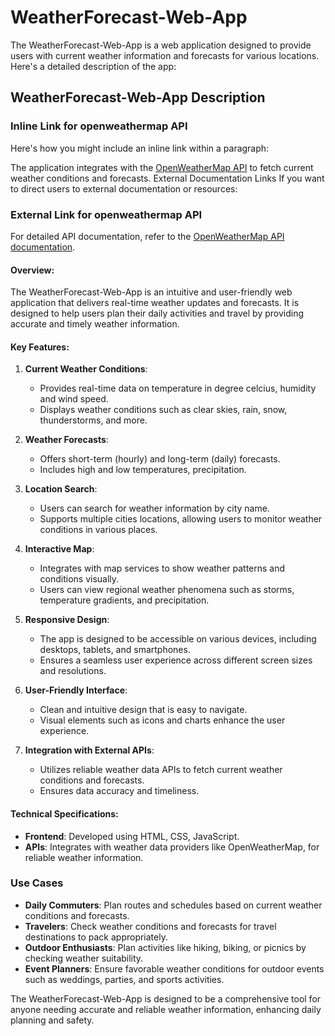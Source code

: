 
# WeatherForecast-Web-App

The WeatherForecast-Web-App is a web application designed to provide users with current weather information and forecasts for various locations. Here's a detailed description of the app:

## WeatherForecast-Web-App Description
### Inline Link for openweathermap API
Here's how you might include an inline link within a paragraph:

The application integrates with the [OpenWeatherMap API](https://openweathermap.org/api) to fetch current weather conditions and forecasts.
External Documentation Links
If you want to direct users to external documentation or resources:
### External Link for openweathermap API

For detailed API documentation, refer to the [OpenWeatherMap API documentation](https://openweathermap.org/api).

#### Overview:
The WeatherForecast-Web-App is an intuitive and user-friendly web application that delivers real-time weather updates and forecasts. It is designed to help users plan their daily activities and travel by providing accurate and timely weather information.

#### Key Features:
1. **Current Weather Conditions**:
   - Provides real-time data on temperature in degree celcius, humidity and  wind speed.
   - Displays weather conditions such as clear skies, rain, snow, thunderstorms, and more.

2. **Weather Forecasts**:
   - Offers short-term (hourly) and long-term (daily) forecasts.
   - Includes high and low temperatures, precipitation.

3. **Location Search**:
   - Users can search for weather information by city name.
   - Supports multiple cities locations, allowing users to monitor weather conditions in various places.

4. **Interactive Map**:
   - Integrates with map services to show weather patterns and conditions visually.
   - Users can view regional weather phenomena such as storms, temperature gradients, and precipitation.

5. **Responsive Design**:
   - The app is designed to be accessible on various devices, including desktops, tablets, and smartphones.
   - Ensures a seamless user experience across different screen sizes and resolutions.

6. **User-Friendly Interface**:
   - Clean and intuitive design that is easy to navigate.
   - Visual elements such as icons and charts enhance the user experience.

7. **Integration with External APIs**:
   - Utilizes reliable weather data APIs to fetch current weather conditions and forecasts.
   - Ensures data accuracy and timeliness.

#### Technical Specifications:
- **Frontend**: Developed using HTML, CSS, JavaScript.
- **APIs**: Integrates with weather data providers like OpenWeatherMap, for reliable weather information.

### Use Cases
- **Daily Commuters**: Plan routes and schedules based on current weather conditions and forecasts.
- **Travelers**: Check weather conditions and forecasts for travel destinations to pack appropriately.
- **Outdoor Enthusiasts**: Plan activities like hiking, biking, or picnics by checking weather suitability.
- **Event Planners**: Ensure favorable weather conditions for outdoor events such as weddings, parties, and sports activities.

The WeatherForecast-Web-App is designed to be a comprehensive tool for anyone needing accurate and reliable weather information, enhancing daily planning and safety.



